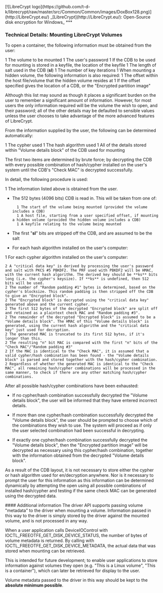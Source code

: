 <meta content="text/html; charset=UTF-8" http-equiv="Content-Type">
<meta name="keywords" content="disk encryption, security, transparent, AES, plausible deniability, virtual drive, Linux, MS Windows, portable, USB drive, partition">
<meta name="description" content="LibreCrypt: An Open-Source transparent encryption program for PCs. With this software, you can create one or more &quot;containers&quot; on your PC - which appear as disks, anything written to these disks is automatically encrypted before being stored on your hard drive.">

<meta name="author" content="Sarah Dean">
<meta name="copyright" content="Copyright 2004, 2005, 2006, 2007, 2008 Sarah Dean">


<TITLE>Technical Details: Mounting LibreCrypt Volumes</TITLE>

<link href="https://raw.githubusercontent.com/t-d-k/librecrypt/master/docs/styles_common.css" rel="stylesheet" type="text/css">


<link rel="shortcut icon" href="https://github.com/t-d-k/librecrypt/raw/master/src/Common/Common/images/DoxBox.ico" type="image/x-icon">

<SPAN CLASS="master_link">
[![LibreCrypt logo](https://github.com/t-d-k/librecrypt/raw/master/src/Common/Common/images/DoxBox128.png)](http://LibreCrypt.eu/)
</SPAN>
<SPAN CLASS="master_title">
_[LibreCrypt](http://LibreCrypt.eu/): Open-Source disk encryption for Windows_
</SPAN>
***      
            

### Technical Details: Mounting LibreCrypt Volumes

To open a container, the following information must be obtained from the user:



 1 The volume to be mounted
 1 The user's password
 1 If the CDB to be used for mounting is stored in a keyfile, the location of the keyfile
 1 The length of salt used in the CDB (**sl**) 
 1 The number of key iterations
 1 When mounting a hidden volume, the following information is also required:
 1 The offset within the host file/volume that the hidden volume resides at
 1 If the offset specified gives the location of a CDB, or the "Encrypted partition image"

Although this list may sound as though it places a significant burden on the user to remember a significant amount of information. However, for most users the only information required will be the volume the wish to open, and their password; all of the other details may be defaulted to sensible values unless the user chooses to take advantage of the more advanced features of LibreCrypt.

From the information supplied by the user, the following can be determined automatically:

  1  The cypher used
  1 The hash algorithm used
  1 All of the details stored within "Volume details block" of the CDB used for mounting

The first two items are determined by brute force; by decrypting the CDB with every possible combination of hash/cypher installed on the user's system until the CDB's "Check MAC" is decrypted successfully.

In detail, the following procedure is used:

1 The information listed above is obtained from the user.

  
  
* The 512 bytes (4096 bits) CDB is read in.
	This will be taken from one of: 
	
		
		1 The start of the volume being mounted (provided the volume includes a CDB) 
		1 A host file, starting from a user specified offset, if mounting a hidden volume (provided the hidden volume includes a CDB) 
		1 A keyfile relating to the volume being mounted
		
	

* The first "**sl**" bits are stripped off the CDB, and are assumed to be the salt
* For each hash algorithm installed on the user's computer:
    


1 For each cypher algorithm installed on the user's computer:
	
	2 A "critical data key" is derived by processing the user's password and salt with PKCS #5 PBKDF2. The PRF used with PBKDF2 will be HMAC, with the current hash algorithm. The derived key should be **ks** bits long (i.e. the cypher's keysize). If **ks** is undefined, then 512 bits will be used.
	2 The number of "Random padding #1" bytes is determined, based on the cypher's blocksize. This random padding is then stripped off the CDB to give an "Encrypted block".
	2 The "Encrypted block" is decrypted using the "critical data key" generated above and the current cypher.
	2 The first 512 bytes of the decrypted "Encrypted block" are split off and retained as a plaintext check MAC and "Random padding #3".
	2 The remainder of the decrypted "Encrypted block" is assumed to be a "Volume details block". The HMAC of this "Volume details block" is generated, using the current hash algorithm and the "critical data key" just used for decryption.
	2 The generated MAC is truncated to its first 512 bytes, if it's longer than this.
	2 The resulting "n" bit MAC is compared with the first "n" bits of the "Check MAC"/"Random padding #3"
	2 If the MAC is identical to the "Check MAC", it is assumed that a valid cypher/hash combination has been found - the "Volume details block" is parsed and stored together with the hash/cypher combination. 
	2 Regardless of whether the generated MAC is identical to the "Check MAC", all remaining hash/cypher combinations will be processed in the same manner, to check if there are any other matching hash/cypher combinations.

        



After all possible hash/cypher combinations have been exhausted:

* If no cypher/hash combination successfully decrypted the "Volume details block", the user will be informed that they have entered incorrect details.

* If more than one cypher/hash combination successfully decrypted the "Volume details block", the user should be prompted to choose which of the combinations they wish to use. The system will proceed as if only the user selected combination had been successful in decrypting.

* If exactly one cypher/hash combination successfully decrypted the "Volume details block", then the "Encrypted partition image" will be decrypted as necessary using this cypher/hash combination, together with the information obtained from the decrypted "Volume details block".

As a result of the CDB layout, it is not necessary to store either the cypher or hash algorithm used for en/decryption anywhere. Nor is it necessary to prompt the user for this information as this information can be determined dynamically by attempting the open using all possible combinations of installed hash/cypher and testing if the same check MAC can be generated using the decrypted data.

<A NAME="level_4_heading_1">
#### Additional information
</A>
The driver API supports passing volume "metadata" to the driver when mounting a volume. Information passed in this way to the driver is simply stored by the driver against the mounted volume, and is not processed in any way.

When a user application calls DeviceIOControl with IOCTL_FREEOTFE_GET_DISK_DEVICE_STATUS, the number of bytes of volume metadata is returned. By calling with IOCTL_FREEOTFE_GET_DISK_DEVICE_METADATA, the actual data that was stored when mounting can be retrieved.

This is intended for future development; to enable user applications to store information against volumes they open (e.g. "This is a Linux volume", "This is a container"), which can later be retrieved for display to the user.

Volume metadata passed to the driver in this way should be kept to the **absolute minimum possible**.



